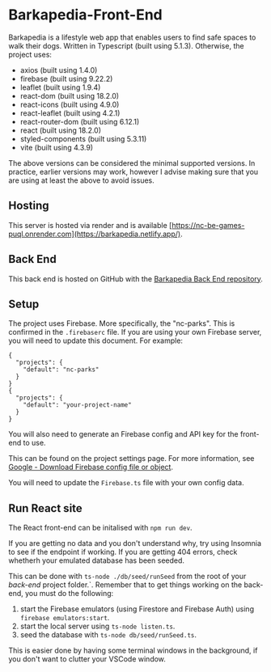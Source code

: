 # Barkapedia-Front-End

Barkapedia is a lifestyle web app that enables users to find safe spaces to walk their dogs. Written in Typescript (built using 5.1.3). Otherwise, the project uses:

* axios (built using 1.4.0)
* firebase (built using 9.22.2)
* leaflet (built using 1.9.4)
* react-dom (built using 18.2.0)
* react-icons (built using 4.9.0)
* react-leaflet (built using 4.2.1)
* react-router-dom (built using 6.12.1)
* react (built using 18.2.0)
* styled-components (built using 5.3.11)
* vite (built using 4.3.9)

The above versions can be considered the minimal supported versions. In practice, earlier versions may work, however I advise making sure that you are using at least the above to avoid issues.

## Hosting

This server is hosted via render and is available [https://nc-be-games-puql.onrender.com](https://barkapedia.netlify.app/).

## Back End

This back end is hosted on GitHub with the [Barkapedia Back End repository](https://github.com/dafyddhenke/Barkapedia-Back-End).

## Setup 

The project uses Firebase. More specifically, the "nc-parks". This is confirmed in the `.firebaserc` file. If you are using your own Firebase server, you will need to update this document. For example:

```
{
  "projects": {
    "default": "nc-parks"
  }
}
{
  "projects": {
    "default": "your-project-name"
  }
}
```

You will also need to generate an Firebase config and API key for the front-end to use. 

This can be found on the project settings page. For more information, see [Google - Download Firebase config file or object](https://support.google.com/firebase/answer/7015592?hl=en#zippy=%2Cin-this-article). 

You will need to update the `Firebase.ts` file with your own config data.

## Run React site

The React front-end can be initalised with `npm run dev`. 

If you are getting no data and you don't understand why, try using Insomnia to see if the endpoint if working. If you are getting 404 errors, check whetherh your emulated database has been seeded.

This can be done with `ts-node ./db/seed/runSeed` from the root of your *back-end* project folder.`. Remember that to get things working on the back-end, you must do the following: 

1. start the Firebase emulators (using Firestore and Firebase Auth) using `firebase emulators:start`.
2. start the local server using `ts-node listen.ts`.
3. seed the database with `ts-node db/seed/runSeed.ts`.

This is easier done by having some terminal windows in the background, if you don't want to clutter your VSCode window. 
